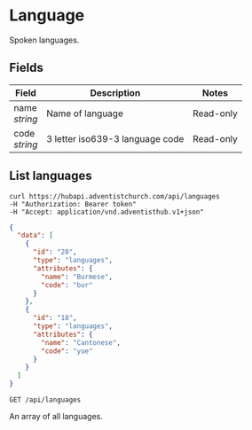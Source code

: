 # Language

Spoken languages.

## Fields

Field | Description | Notes
----- | ----------- | -----
name<br> *string* | Name of language | Read-only
code<br> *string* | 3 letter iso639-3 language code | Read-only

## List languages
```shell
curl https://hubapi.adventistchurch.com/api/languages
-H "Authorization: Bearer token"
-H "Accept: application/vnd.adventisthub.v1+json"
```
```json
{
  "data": [
    {
      "id": "20",
      "type": "languages",
      "attributes": {
        "name": "Burmese",
        "code": "bur"
      }
    },
    {
      "id": "18",
      "type": "languages",
      "attributes": {
        "name": "Cantonese",
        "code": "yue"
      }
    }
  ]
}
```

`GET /api/languages`

An array of all languages.